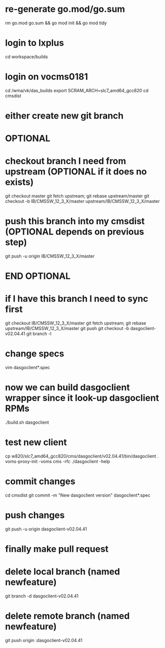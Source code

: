 # re-generate go.mod/go.sum
rm go.mod go.sum && go mod init && go mod tidy

# login to lxplus
cd workspace/builds
# login on vocms0181
cd /wma/vk/das_builds
export SCRAM_ARCH=slc7_amd64_gcc820
cd cmsdist
# either create new git branch

# OPTIONAL
# checkout branch I need from upstream (OPTIONAL if it does no exists)
git checkout master
git fetch upstream; git rebase upstream/master
git checkout -b IB/CMSSW_12_3_X/master upstream/IB/CMSSW_12_3_X/master
# push this branch into my cmsdist (OPTIONAL depends on previous step)
git push -u origin IB/CMSSW_12_3_X/master
# END  OPTIONAL

# if I have this branch I need to sync first
git checkout IB/CMSSW_12_3_X/master
git fetch upstream; git rebase upstream/IB/CMSSW_12_3_X/master
git push
git checkout -b dasgoclient-v02.04.41
git branch -l

# change specs
vim dasgoclient*.spec

# now we can build dasgoclient wrapper since it look-up dasgoclient RPMs
./build.sh dasgoclient

# test new client
cp w820/slc7_amd64_gcc820/cms/dasgoclient/v02.04.41/bin/dasgoclient .
voms-proxy-init -voms cms -rfc
./dasgoclient -help

# commit changes
cd cmsdist
git commit -m "New dasgoclient version" dasgoclient*.spec

# push changes
git push -u origin dasgoclient-v02.04.41

# finally make pull request

# delete local branch (named newfeature)
git branch -d dasgoclient-v02.04.41
# delete remote branch (named newfeature)
git push origin :dasgoclient-v02.04.41

